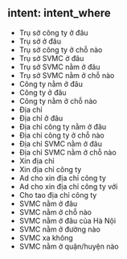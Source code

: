 ## intent: intent_where
- Trụ sở công ty ở đâu
- Trụ sở ở đâu
- Trụ sở công ty ở chỗ nào
- Trụ sở SVMC ở đâu
- Trụ sở SVMC nằm ở đâu
- Trụ sở SVMC nằm ở chỗ nào
- Công ty nằm ở đâu
- Công ty ở đâu
- Công ty nằm ở chỗ nào
- Địa chỉ
- Địa chỉ ở đâu
- Địa chỉ công ty nằm ở đâu
- Địa chỉ công ty ở chỗ nào
- Địa chỉ SVMC nằm ở đâu
- Địa chỉ SVMC nằm ở chỗ nào
- Xin địa chỉ
- Xin địa chỉ công ty
- Ad cho xin địa chỉ công ty
- Ad cho xin địa chỉ công ty với
- Cho tao địa chỉ công ty
- SVMC nằm ở đâu
- SVMC nằm ở chỗ nào
- SVMC nằm ở đâu của Hà Nội
- SVMC nằm ở đường nào
- SVMC xa không
- SVMC nằm ở quận/huyện nào
